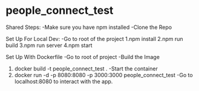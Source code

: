 # people_connect_test

Shared Steps:
-Make sure you have npm installed
-Clone the Repo

Set Up For Local Dev:
-Go to root of the project
1.npm install
2.npm run build
3.npm run server
4.npm start

Set Up With Dockerfile
-Go to root of project
-Build the Image

1. docker build -t people_connect_test .
   -Start the container
2. docker run -d -p 8080:8080 -p 3000:3000 people_connect_test
   -Go to localhost:8080 to interact with the app.
